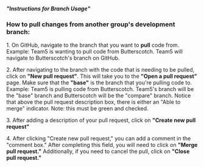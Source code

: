 <h5>"Instructions for Branch Usage"</h5>

<h3>How to pull changes from another group's development branch:</h3>

<p>1. On GitHub, navigate to the branch that you want to <strong>pull</strong> code from.
		Example: Team5 is wanting to pull code from Butterscotch. Team5 will navigate to
		Butterscotch's branch on GitHub.</p>

<p>2. After navigating to the branch with the code that is needing to be pulled, click on
		<strong>"New pull request"</strong>. This will take you to the <strong>"Open a pull
		request"</strong> page. Make sure that the <strong>"base"</strong> is the branch that
		you're pulling code to. Example: Team5 is pulling code from Butterscotch. Team5's branch
		will be the "base" branch and Butterscotch will be the "compare" branch.
		Notice that above the pull request description box, there is either an "Able to merge"
		indicator. Note: this must be green and checked.</p>
		
<p>3. After adding a description of your pull request, click on <strong>"Create new pull request"</strong></p>

<p>4. After clicking "Create new pull request," you can add a comment in the "comment box." After completing
		this field, you will need to click on <strong>"Merge pull request."</strong> Additionally, if you need
		to cancel the pull, click on <strong>"Close pull request."</strong></p>
